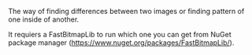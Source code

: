 The way of finding differences between two images or finding pattern of one inside of another.

It requiers a FastBitmapLib to run which one you can get from NuGet package manager (https://www.nuget.org/packages/FastBitmapLib/).
